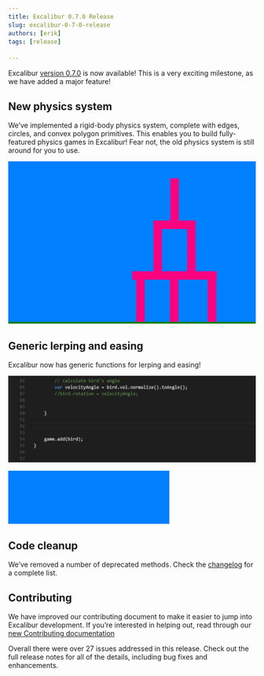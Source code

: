```yaml
---
title: Excalibur 0.7.0 Release
slug: excalibur-0-7-0-release
authors: [erik]
tags: [release]

---
```


Excalibur [version 0.7.0](https://github.com/excaliburjs/Excalibur/releases/tag/v0.7.0) is now available! This is a very exciting milestone, as we have added a major feature!

## New physics system

We’ve implemented a rigid-body physics system, complete with edges, circles, and convex polygon primitives. This enables you to build fully-featured physics games in Excalibur! Fear not, the old physics system is still around for you to use.

![a demo of the new physics system, showing birds with a knight helmets being thrown into a tower of blocks to knock them over](./excalibur-0-7-0-release-physics-demo.gif)

## Generic lerping and easing

Excalibur now has generic functions for lerping and easing!

![the new Excalibur easing function autocompleting in a code editor](./excalibur-0-7-0-release-lerping-easing-function-autocomplete.gif)

![the results of the above code, causing a bird to move according to a cubic easing function](./excalibur-0-7-0-release-lerping-easing-demo.gif)

## Code cleanup

We’ve removed a number of deprecated methods. Check the [changelog](https://github.com/excaliburjs/Excalibur/blob/main/CHANGELOG.md) for a complete list.

## Contributing

We have improved our contributing document to make it easier to jump into Excalibur development. If you’re interested in helping out, read through our [new Contributing documentation](https://github.com/excaliburjs/Excalibur/blob/main/CONTRIBUTING.md)

Overall there were over 27 issues addressed in this release. Check out the full release notes for all of the details, including bug fixes and enhancements.

